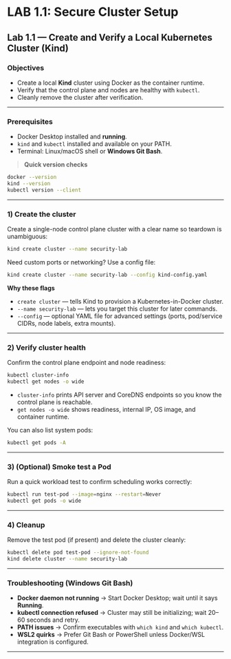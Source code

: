 # LAB 1.1: Secure Cluster Setup

## Lab 1.1 — Create and Verify a Local Kubernetes Cluster (Kind)

### Objectives

- Create a local **Kind** cluster using Docker as the container runtime.
- Verify that the control plane and nodes are healthy with `kubectl`.
- Cleanly remove the cluster after verification.

---

### Prerequisites

- Docker Desktop installed and **running**.
- `kind` and `kubectl` installed and available on your PATH.
- Terminal: Linux/macOS shell or **Windows Git Bash**.

> **Quick version checks**

```bash
docker --version
kind --version
kubectl version --client
```

---

### 1) Create the cluster

Create a single-node control plane cluster with a clear name so teardown is unambiguous:

```bash
kind create cluster --name security-lab
```

Need custom ports or networking? Use a config file:

```bash
kind create cluster --name security-lab --config kind-config.yaml
```

**Why these flags**

- `create cluster` — tells Kind to provision a Kubernetes-in-Docker cluster.
- `--name security-lab` — lets you target this cluster for later commands.
- `--config` — optional YAML file for advanced settings (ports, pod/service CIDRs, node labels, extra mounts).

---

### 2) Verify cluster health

Confirm the control plane endpoint and node readiness:

```bash
kubectl cluster-info
kubectl get nodes -o wide
```

- `cluster-info` prints API server and CoreDNS endpoints so you know the control plane is reachable.
- `get nodes -o wide` shows readiness, internal IP, OS image, and container runtime.

You can also list system pods:

```bash
kubectl get pods -A
```

---

### 3) (Optional) Smoke test a Pod

Run a quick workload test to confirm scheduling works correctly:

```bash
kubectl run test-pod --image=nginx --restart=Never
kubectl get pods -o wide
```

---

### 4) Cleanup

Remove the test pod (if present) and delete the cluster cleanly:

```bash
kubectl delete pod test-pod --ignore-not-found
kind delete cluster --name security-lab
```

---

### Troubleshooting (Windows Git Bash)

- **Docker daemon not running** → Start Docker Desktop; wait until it says **Running**.
- **kubectl connection refused** → Cluster may still be initializing; wait 20–60 seconds and retry.
- **PATH issues** → Confirm executables with `which kind` and `which kubectl`.
- **WSL2 quirks** → Prefer Git Bash or PowerShell unless Docker/WSL integration is configured.

---
